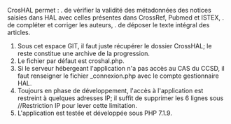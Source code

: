 CrosHAL permet : 
. de vérifier la validité des métadonnées des notices saisies dans HAL avec celles présentes dans CrossRef, Pubmed et ISTEX,
. de compléter et corriger les auteurs, 
. de déposer le texte intégral des articles.

1. Sous cet espace GIT, il faut juste récupérer le dossier CrossHAL; le reste constitue une archive de la progression.
2. Le fichier par défaut est croshal.php.
3. Si le serveur hébergeant l'application n'a pas accès au CAS du CCSD, il faut renseigner le fichier _connexion.php avec le compte gestionnaire HAL.
4. Toujours en phase de développement, l'accès à l'application est restreint à quelques adresses IP; il suffit de supprimer les 6 lignes sous //Restriction IP pour lever cette limitation.
5. L'application est testée et développée sous PHP 7.1.9.